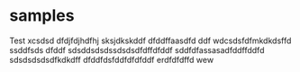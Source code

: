 # samples
Test
xcsdsd
dfdjfdjhdfhj
sksjdkskddf
dfddffaasdfd
ddf
wdcsdsfdfmkdkdsffd
ssddfsds
dfddf
sdsddsdsdssdsdsdfdffdfddf
sddfdfassasadfddffddfd
sdsdsdsdsdfkdkdff
dfddfdsfddfdfdfddf
erdfdfdffd
wew
